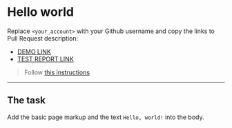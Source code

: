 # Hello world
Replace `<your_account>` with your Github username and copy the links to Pull Request description:
- [DEMO LINK](https://Dmytro-Matsehora.github.io/layout_hello-world/)
- [TEST REPORT LINK](https://Dmytro-Matsehora.github.io/layout_hello-world/report/html_report/)

> Follow [this instructions](https://mate-academy.github.io/layout_task-guideline/#how-to-solve-the-layout-tasks-on-github)
___

## The task
Add the basic page markup and the text `Hello, world!` into the body.
